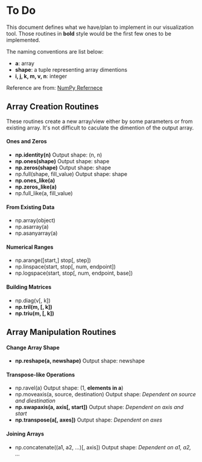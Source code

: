 
To Do
=====

This document defines what we have/plan to implement in our visualization tool.
Those routines in **bold** style would be the first few ones to be implemented.

The naming conventions are list below:
* **a**: array
* **shape**: a tuple representing array dimentions
* **i, j, k, m, v, n**: integer

Reference are from: [NumPy Refernece](https://docs.scipy.org/doc/numpy/reference/)

## Array Creation Routines

These routines create a new array/view either by some parameters or from existing array.
It's not difficult to caculate the dimention of the output array.

#### Ones and Zeros

* **np.identity(n)**
  Output shape: (n, n)
* **np.ones(shape)**
  Output shape: shape
* **np.zeros(shape)**
  Output shape: shape
* np.full(shape, fill_value)
  Output shape: shape
* **np.ones_like(a)**
* **np.zeros_like(a)**
* np.full_like(a, fill_value)

#### From Existing Data

* np.array(object)
* np.asarray(a)
* np.asanyarray(a)

#### Numerical Ranges

* np.arange([start,] stop[, step])
* np.linspace(start, stop[, num, endpoint])
* np.logspace(start, stop[, num, endpoint, base])

#### Building Matrices

* np.diag(v[, k])
* **np.tril(m, [, k])**
* **np.triu(m, [, k])**

## Array Manipulation Routines

#### Change Array Shape

* **np.reshape(a, newshape)**
  Output shape: newshape

#### Transpose-like Operations

* np.ravel(a)
  Output shape: (1, __elements in a__)
* np.moveaxis(a, source, destination)
  Output shape: *Dependent on source and diestination*
* **np.swapaxis(a, axis[, start])**
  Output shape: *Dependent on axis and start*
* **np.transpose(a[, axes])**
  Output shape: *Dependent on axes*

#### Joining Arrays

* np.concatenate((a1, a2, ...)[, axis])
  Output shape: *Dependent on a1, a2, ...*

